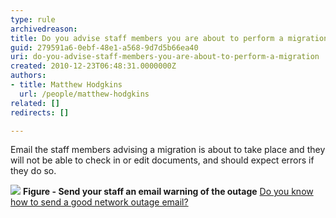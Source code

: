 ```yaml
---
type: rule
archivedreason: 
title: Do you advise staff members you are about to perform a migration
guid: 279591a6-0ebf-48e1-a568-9d7d5b66ea40
uri: do-you-advise-staff-members-you-are-about-to-perform-a-migration
created: 2010-12-23T06:48:31.0000000Z
authors:
- title: Matthew Hodgkins
  url: /people/matthew-hodgkins
related: []
redirects: []

---
```


Email the staff members advising a migration is about to take place and they will not be able to check in or edit documents, and should expect errors if they do so.

![](OutageEmail.png)
**Figure - Send your staff an email warning of the outage** [Do you know how to send a good network outage email?](http://www.ssw.com.au/ssw/Standards/Rules/RulesToBetterNetworks.aspx#rebootrestart)

<!--endintro-->
